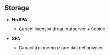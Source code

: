 ## Storage

* **No SPA**
  * Carichi intensivi di dati dal server + Cookie <!-- .element: class="fragment" data-fragment-index="1" -->

* **SPA**
   * Capacità di memorizzare dati nel browser <!-- .element: class="fragment" data-fragment-index="2" -->
